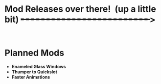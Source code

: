 # Mod Releases over there! ‎‎ (up a little bit)  ╾╾╾╾╾╾╾╾╾╾╾╾╾╾╾╾╾╾╾╾╾╾╾╾╾>
‎

# Planned Mods
- **Enameled Glass Windows**
- **Thumper to Quickslot**
- **Faster Animations**
